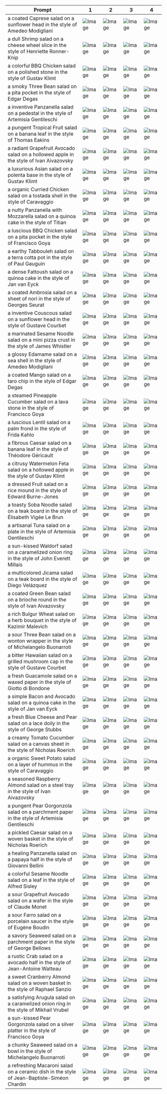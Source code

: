 | Prompt | 1 | 2 | 3 | 4 |
|-|-|-|-|-|
| a coated Caprese salad on a sunflower head in the style of Amedeo Modigliani | ![Image](https://salad-benchmark-public-assets.s3.us-east-2.amazonaws.com/sdxl/f5c3ef90-af54-4498-9357-5f9da24035b8-0.jpg) | ![Image](https://salad-benchmark-public-assets.s3.us-east-2.amazonaws.com/sdxl/f5c3ef90-af54-4498-9357-5f9da24035b8-1.jpg) | ![Image](https://salad-benchmark-public-assets.s3.us-east-2.amazonaws.com/sdxl/f5c3ef90-af54-4498-9357-5f9da24035b8-2.jpg) | ![Image](https://salad-benchmark-public-assets.s3.us-east-2.amazonaws.com/sdxl/f5c3ef90-af54-4498-9357-5f9da24035b8-3.jpg) |
| a dull Shrimp salad on a cheese wheel slice in the style of Henriette Ronner-Knip | ![Image](https://salad-benchmark-public-assets.s3.us-east-2.amazonaws.com/sdxl/ee8c941a-1fa8-4afe-bc1e-5de85a0ea307-0.jpg) | ![Image](https://salad-benchmark-public-assets.s3.us-east-2.amazonaws.com/sdxl/ee8c941a-1fa8-4afe-bc1e-5de85a0ea307-1.jpg) | ![Image](https://salad-benchmark-public-assets.s3.us-east-2.amazonaws.com/sdxl/ee8c941a-1fa8-4afe-bc1e-5de85a0ea307-2.jpg) | ![Image](https://salad-benchmark-public-assets.s3.us-east-2.amazonaws.com/sdxl/ee8c941a-1fa8-4afe-bc1e-5de85a0ea307-3.jpg) |
| a colorful BBQ Chicken salad on a polished stone in the style of Gustav Klimt | ![Image](https://salad-benchmark-public-assets.s3.us-east-2.amazonaws.com/sdxl/8c30ff7a-cc38-4b24-adce-d95d5c2356a0-0.jpg) | ![Image](https://salad-benchmark-public-assets.s3.us-east-2.amazonaws.com/sdxl/8c30ff7a-cc38-4b24-adce-d95d5c2356a0-1.jpg) | ![Image](https://salad-benchmark-public-assets.s3.us-east-2.amazonaws.com/sdxl/8c30ff7a-cc38-4b24-adce-d95d5c2356a0-2.jpg) | ![Image](https://salad-benchmark-public-assets.s3.us-east-2.amazonaws.com/sdxl/8c30ff7a-cc38-4b24-adce-d95d5c2356a0-3.jpg) |
| a smoky Three Bean salad on a pita pocket in the style of Edgar Degas | ![Image](https://salad-benchmark-public-assets.s3.us-east-2.amazonaws.com/sdxl/167460ca-0672-4ef4-8527-0f387cbf817d-0.jpg) | ![Image](https://salad-benchmark-public-assets.s3.us-east-2.amazonaws.com/sdxl/167460ca-0672-4ef4-8527-0f387cbf817d-1.jpg) | ![Image](https://salad-benchmark-public-assets.s3.us-east-2.amazonaws.com/sdxl/167460ca-0672-4ef4-8527-0f387cbf817d-2.jpg) | ![Image](https://salad-benchmark-public-assets.s3.us-east-2.amazonaws.com/sdxl/167460ca-0672-4ef4-8527-0f387cbf817d-3.jpg) |
| a inventive Panzanella salad on a pedestal in the style of Artemisia Gentileschi | ![Image](https://salad-benchmark-public-assets.s3.us-east-2.amazonaws.com/sdxl/35be73d0-88eb-47fd-8943-1e193ed660a6-0.jpg) | ![Image](https://salad-benchmark-public-assets.s3.us-east-2.amazonaws.com/sdxl/35be73d0-88eb-47fd-8943-1e193ed660a6-1.jpg) | ![Image](https://salad-benchmark-public-assets.s3.us-east-2.amazonaws.com/sdxl/35be73d0-88eb-47fd-8943-1e193ed660a6-2.jpg) | ![Image](https://salad-benchmark-public-assets.s3.us-east-2.amazonaws.com/sdxl/35be73d0-88eb-47fd-8943-1e193ed660a6-3.jpg) |
| a pungent Tropical Fruit salad on a banana leaf in the style of Thomas Eakins | ![Image](https://salad-benchmark-public-assets.s3.us-east-2.amazonaws.com/sdxl/5a4e064b-fbe2-4912-be59-55c22f04cf95-0.jpg) | ![Image](https://salad-benchmark-public-assets.s3.us-east-2.amazonaws.com/sdxl/5a4e064b-fbe2-4912-be59-55c22f04cf95-1.jpg) | ![Image](https://salad-benchmark-public-assets.s3.us-east-2.amazonaws.com/sdxl/5a4e064b-fbe2-4912-be59-55c22f04cf95-2.jpg) | ![Image](https://salad-benchmark-public-assets.s3.us-east-2.amazonaws.com/sdxl/5a4e064b-fbe2-4912-be59-55c22f04cf95-3.jpg) |
| a radiant Grapefruit Avocado salad on a hollowed apple in the style of Ivan Aivazovsky | ![Image](https://salad-benchmark-public-assets.s3.us-east-2.amazonaws.com/sdxl/f190ba5b-4cc6-4eb0-a372-6c12b8c158fc-0.jpg) | ![Image](https://salad-benchmark-public-assets.s3.us-east-2.amazonaws.com/sdxl/f190ba5b-4cc6-4eb0-a372-6c12b8c158fc-1.jpg) | ![Image](https://salad-benchmark-public-assets.s3.us-east-2.amazonaws.com/sdxl/f190ba5b-4cc6-4eb0-a372-6c12b8c158fc-2.jpg) | ![Image](https://salad-benchmark-public-assets.s3.us-east-2.amazonaws.com/sdxl/f190ba5b-4cc6-4eb0-a372-6c12b8c158fc-3.jpg) |
| a luxurious Asian salad on a polenta base in the style of Gustav Klimt | ![Image](https://salad-benchmark-public-assets.s3.us-east-2.amazonaws.com/sdxl/c81d2073-8a28-436a-8006-40e7f2ab2caa-0.jpg) | ![Image](https://salad-benchmark-public-assets.s3.us-east-2.amazonaws.com/sdxl/c81d2073-8a28-436a-8006-40e7f2ab2caa-1.jpg) | ![Image](https://salad-benchmark-public-assets.s3.us-east-2.amazonaws.com/sdxl/c81d2073-8a28-436a-8006-40e7f2ab2caa-2.jpg) | ![Image](https://salad-benchmark-public-assets.s3.us-east-2.amazonaws.com/sdxl/c81d2073-8a28-436a-8006-40e7f2ab2caa-3.jpg) |
| a organic Curried Chicken salad on a tostada shell in the style of Caravaggio | ![Image](https://salad-benchmark-public-assets.s3.us-east-2.amazonaws.com/sdxl/c94d3aad-e03e-4c85-ae56-cd33e91bdf33-0.jpg) | ![Image](https://salad-benchmark-public-assets.s3.us-east-2.amazonaws.com/sdxl/c94d3aad-e03e-4c85-ae56-cd33e91bdf33-1.jpg) | ![Image](https://salad-benchmark-public-assets.s3.us-east-2.amazonaws.com/sdxl/c94d3aad-e03e-4c85-ae56-cd33e91bdf33-2.jpg) | ![Image](https://salad-benchmark-public-assets.s3.us-east-2.amazonaws.com/sdxl/c94d3aad-e03e-4c85-ae56-cd33e91bdf33-3.jpg) |
| a nutty Panzanella with Mozzarella salad on a quinoa cake in the style of Titian | ![Image](https://salad-benchmark-public-assets.s3.us-east-2.amazonaws.com/sdxl/ef7f0c3d-b481-4f67-9b02-2267234f257a-0.jpg) | ![Image](https://salad-benchmark-public-assets.s3.us-east-2.amazonaws.com/sdxl/ef7f0c3d-b481-4f67-9b02-2267234f257a-1.jpg) | ![Image](https://salad-benchmark-public-assets.s3.us-east-2.amazonaws.com/sdxl/ef7f0c3d-b481-4f67-9b02-2267234f257a-2.jpg) | ![Image](https://salad-benchmark-public-assets.s3.us-east-2.amazonaws.com/sdxl/ef7f0c3d-b481-4f67-9b02-2267234f257a-3.jpg) |
| a luscious BBQ Chicken salad on a pita pocket in the style of Francisco Goya | ![Image](https://salad-benchmark-public-assets.s3.us-east-2.amazonaws.com/sdxl/b3fc6260-c31d-4ebf-9b04-b521dad25712-0.jpg) | ![Image](https://salad-benchmark-public-assets.s3.us-east-2.amazonaws.com/sdxl/b3fc6260-c31d-4ebf-9b04-b521dad25712-1.jpg) | ![Image](https://salad-benchmark-public-assets.s3.us-east-2.amazonaws.com/sdxl/b3fc6260-c31d-4ebf-9b04-b521dad25712-2.jpg) | ![Image](https://salad-benchmark-public-assets.s3.us-east-2.amazonaws.com/sdxl/b3fc6260-c31d-4ebf-9b04-b521dad25712-3.jpg) |
| a earthy Tabbouleh salad on a terra cotta pot in the style of Paul Gauguin | ![Image](https://salad-benchmark-public-assets.s3.us-east-2.amazonaws.com/sdxl/d1e04c12-5924-4ee7-b062-3ef62912ff65-0.jpg) | ![Image](https://salad-benchmark-public-assets.s3.us-east-2.amazonaws.com/sdxl/d1e04c12-5924-4ee7-b062-3ef62912ff65-1.jpg) | ![Image](https://salad-benchmark-public-assets.s3.us-east-2.amazonaws.com/sdxl/d1e04c12-5924-4ee7-b062-3ef62912ff65-2.jpg) | ![Image](https://salad-benchmark-public-assets.s3.us-east-2.amazonaws.com/sdxl/d1e04c12-5924-4ee7-b062-3ef62912ff65-3.jpg) |
| a dense Fattoush salad on a quinoa cake in the style of Jan van Eyck | ![Image](https://salad-benchmark-public-assets.s3.us-east-2.amazonaws.com/sdxl/cfe62445-c5da-47c4-964e-645161b24002-0.jpg) | ![Image](https://salad-benchmark-public-assets.s3.us-east-2.amazonaws.com/sdxl/cfe62445-c5da-47c4-964e-645161b24002-1.jpg) | ![Image](https://salad-benchmark-public-assets.s3.us-east-2.amazonaws.com/sdxl/cfe62445-c5da-47c4-964e-645161b24002-2.jpg) | ![Image](https://salad-benchmark-public-assets.s3.us-east-2.amazonaws.com/sdxl/cfe62445-c5da-47c4-964e-645161b24002-3.jpg) |
| a coated Ambrosia salad on a sheet of nori in the style of Georges Seurat | ![Image](https://salad-benchmark-public-assets.s3.us-east-2.amazonaws.com/sdxl/1b23198f-adc5-46a5-84b3-51fa845be855-0.jpg) | ![Image](https://salad-benchmark-public-assets.s3.us-east-2.amazonaws.com/sdxl/1b23198f-adc5-46a5-84b3-51fa845be855-1.jpg) | ![Image](https://salad-benchmark-public-assets.s3.us-east-2.amazonaws.com/sdxl/1b23198f-adc5-46a5-84b3-51fa845be855-2.jpg) | ![Image](https://salad-benchmark-public-assets.s3.us-east-2.amazonaws.com/sdxl/1b23198f-adc5-46a5-84b3-51fa845be855-3.jpg) |
| a inventive Couscous salad on a sunflower head in the style of Gustave Courbet | ![Image](https://salad-benchmark-public-assets.s3.us-east-2.amazonaws.com/sdxl/8779edb6-01db-4f60-9533-1967c4eb5b32-0.jpg) | ![Image](https://salad-benchmark-public-assets.s3.us-east-2.amazonaws.com/sdxl/8779edb6-01db-4f60-9533-1967c4eb5b32-1.jpg) | ![Image](https://salad-benchmark-public-assets.s3.us-east-2.amazonaws.com/sdxl/8779edb6-01db-4f60-9533-1967c4eb5b32-2.jpg) | ![Image](https://salad-benchmark-public-assets.s3.us-east-2.amazonaws.com/sdxl/8779edb6-01db-4f60-9533-1967c4eb5b32-3.jpg) |
| a marinated Sesame Noodle salad on a mini pizza crust in the style of James Whistler | ![Image](https://salad-benchmark-public-assets.s3.us-east-2.amazonaws.com/sdxl/3c9f3302-3113-4ed0-95c5-66322119fe0d-0.jpg) | ![Image](https://salad-benchmark-public-assets.s3.us-east-2.amazonaws.com/sdxl/3c9f3302-3113-4ed0-95c5-66322119fe0d-1.jpg) | ![Image](https://salad-benchmark-public-assets.s3.us-east-2.amazonaws.com/sdxl/3c9f3302-3113-4ed0-95c5-66322119fe0d-2.jpg) | ![Image](https://salad-benchmark-public-assets.s3.us-east-2.amazonaws.com/sdxl/3c9f3302-3113-4ed0-95c5-66322119fe0d-3.jpg) |
| a glossy Edamame salad on a sea shell in the style of Amedeo Modigliani | ![Image](https://salad-benchmark-public-assets.s3.us-east-2.amazonaws.com/sdxl/b6e17adb-56dd-42f2-b5e5-33045a7a1220-0.jpg) | ![Image](https://salad-benchmark-public-assets.s3.us-east-2.amazonaws.com/sdxl/b6e17adb-56dd-42f2-b5e5-33045a7a1220-1.jpg) | ![Image](https://salad-benchmark-public-assets.s3.us-east-2.amazonaws.com/sdxl/b6e17adb-56dd-42f2-b5e5-33045a7a1220-2.jpg) | ![Image](https://salad-benchmark-public-assets.s3.us-east-2.amazonaws.com/sdxl/b6e17adb-56dd-42f2-b5e5-33045a7a1220-3.jpg) |
| a coated Mango salad on a taro chip in the style of Edgar Degas | ![Image](https://salad-benchmark-public-assets.s3.us-east-2.amazonaws.com/sdxl/9874b610-f697-4c82-b360-214b9ef8443d-0.jpg) | ![Image](https://salad-benchmark-public-assets.s3.us-east-2.amazonaws.com/sdxl/9874b610-f697-4c82-b360-214b9ef8443d-1.jpg) | ![Image](https://salad-benchmark-public-assets.s3.us-east-2.amazonaws.com/sdxl/9874b610-f697-4c82-b360-214b9ef8443d-2.jpg) | ![Image](https://salad-benchmark-public-assets.s3.us-east-2.amazonaws.com/sdxl/9874b610-f697-4c82-b360-214b9ef8443d-3.jpg) |
| a steamed Pineapple Cucumber salad on a lava stone in the style of Francisco Goya | ![Image](https://salad-benchmark-public-assets.s3.us-east-2.amazonaws.com/sdxl/48f41c07-fa48-4563-a288-89b8dfb06e4b-0.jpg) | ![Image](https://salad-benchmark-public-assets.s3.us-east-2.amazonaws.com/sdxl/48f41c07-fa48-4563-a288-89b8dfb06e4b-1.jpg) | ![Image](https://salad-benchmark-public-assets.s3.us-east-2.amazonaws.com/sdxl/48f41c07-fa48-4563-a288-89b8dfb06e4b-2.jpg) | ![Image](https://salad-benchmark-public-assets.s3.us-east-2.amazonaws.com/sdxl/48f41c07-fa48-4563-a288-89b8dfb06e4b-3.jpg) |
| a luscious Lentil salad on a palm frond in the style of Frida Kahlo | ![Image](https://salad-benchmark-public-assets.s3.us-east-2.amazonaws.com/sdxl/85470ae3-6522-4e90-a3b6-5bde42021304-0.jpg) | ![Image](https://salad-benchmark-public-assets.s3.us-east-2.amazonaws.com/sdxl/85470ae3-6522-4e90-a3b6-5bde42021304-1.jpg) | ![Image](https://salad-benchmark-public-assets.s3.us-east-2.amazonaws.com/sdxl/85470ae3-6522-4e90-a3b6-5bde42021304-2.jpg) | ![Image](https://salad-benchmark-public-assets.s3.us-east-2.amazonaws.com/sdxl/85470ae3-6522-4e90-a3b6-5bde42021304-3.jpg) |
| a fibrous Caesar salad on a banana leaf in the style of Théodore Géricault | ![Image](https://salad-benchmark-public-assets.s3.us-east-2.amazonaws.com/sdxl/50e1c017-7244-490f-b7cf-c38449624fcd-0.jpg) | ![Image](https://salad-benchmark-public-assets.s3.us-east-2.amazonaws.com/sdxl/50e1c017-7244-490f-b7cf-c38449624fcd-1.jpg) | ![Image](https://salad-benchmark-public-assets.s3.us-east-2.amazonaws.com/sdxl/50e1c017-7244-490f-b7cf-c38449624fcd-2.jpg) | ![Image](https://salad-benchmark-public-assets.s3.us-east-2.amazonaws.com/sdxl/50e1c017-7244-490f-b7cf-c38449624fcd-3.jpg) |
| a citrusy Watermelon Feta salad on a hollowed apple in the style of Gustav Klimt | ![Image](https://salad-benchmark-public-assets.s3.us-east-2.amazonaws.com/sdxl/0be103e1-e43b-4fa6-8a31-52fa1d6a9db6-0.jpg) | ![Image](https://salad-benchmark-public-assets.s3.us-east-2.amazonaws.com/sdxl/0be103e1-e43b-4fa6-8a31-52fa1d6a9db6-1.jpg) | ![Image](https://salad-benchmark-public-assets.s3.us-east-2.amazonaws.com/sdxl/0be103e1-e43b-4fa6-8a31-52fa1d6a9db6-2.jpg) | ![Image](https://salad-benchmark-public-assets.s3.us-east-2.amazonaws.com/sdxl/0be103e1-e43b-4fa6-8a31-52fa1d6a9db6-3.jpg) |
| a dressed Fruit salad on a rice mound in the style of Edward Burne-Jones | ![Image](https://salad-benchmark-public-assets.s3.us-east-2.amazonaws.com/sdxl/3818bca8-82ac-4763-946f-cfe1bde580be-0.jpg) | ![Image](https://salad-benchmark-public-assets.s3.us-east-2.amazonaws.com/sdxl/3818bca8-82ac-4763-946f-cfe1bde580be-1.jpg) | ![Image](https://salad-benchmark-public-assets.s3.us-east-2.amazonaws.com/sdxl/3818bca8-82ac-4763-946f-cfe1bde580be-2.jpg) | ![Image](https://salad-benchmark-public-assets.s3.us-east-2.amazonaws.com/sdxl/3818bca8-82ac-4763-946f-cfe1bde580be-3.jpg) |
| a toasty Soba Noodle salad on a teak board in the style of Élisabeth Vigée Le Brun | ![Image](https://salad-benchmark-public-assets.s3.us-east-2.amazonaws.com/sdxl/3c69d603-719f-4e95-8859-c1c64a5fadf1-0.jpg) | ![Image](https://salad-benchmark-public-assets.s3.us-east-2.amazonaws.com/sdxl/3c69d603-719f-4e95-8859-c1c64a5fadf1-1.jpg) | ![Image](https://salad-benchmark-public-assets.s3.us-east-2.amazonaws.com/sdxl/3c69d603-719f-4e95-8859-c1c64a5fadf1-2.jpg) | ![Image](https://salad-benchmark-public-assets.s3.us-east-2.amazonaws.com/sdxl/3c69d603-719f-4e95-8859-c1c64a5fadf1-3.jpg) |
| a artisanal Tuna salad on a plate in the style of Artemisia Gentileschi | ![Image](https://salad-benchmark-public-assets.s3.us-east-2.amazonaws.com/sdxl/dd42a71d-cfb6-405b-9107-95f3d5791092-0.jpg) | ![Image](https://salad-benchmark-public-assets.s3.us-east-2.amazonaws.com/sdxl/dd42a71d-cfb6-405b-9107-95f3d5791092-1.jpg) | ![Image](https://salad-benchmark-public-assets.s3.us-east-2.amazonaws.com/sdxl/dd42a71d-cfb6-405b-9107-95f3d5791092-2.jpg) | ![Image](https://salad-benchmark-public-assets.s3.us-east-2.amazonaws.com/sdxl/dd42a71d-cfb6-405b-9107-95f3d5791092-3.jpg) |
| a sun-kissed Waldorf salad on a caramelized onion ring in the style of John Everett Millais | ![Image](https://salad-benchmark-public-assets.s3.us-east-2.amazonaws.com/sdxl/4cf23ee6-272f-42e5-b8d5-3dab954921f4-0.jpg) | ![Image](https://salad-benchmark-public-assets.s3.us-east-2.amazonaws.com/sdxl/4cf23ee6-272f-42e5-b8d5-3dab954921f4-1.jpg) | ![Image](https://salad-benchmark-public-assets.s3.us-east-2.amazonaws.com/sdxl/4cf23ee6-272f-42e5-b8d5-3dab954921f4-2.jpg) | ![Image](https://salad-benchmark-public-assets.s3.us-east-2.amazonaws.com/sdxl/4cf23ee6-272f-42e5-b8d5-3dab954921f4-3.jpg) |
| a multicolored Jicama salad on a teak board in the style of Diego Velázquez | ![Image](https://salad-benchmark-public-assets.s3.us-east-2.amazonaws.com/sdxl/0f9bb9e2-5191-495d-9420-e8a653d668b5-0.jpg) | ![Image](https://salad-benchmark-public-assets.s3.us-east-2.amazonaws.com/sdxl/0f9bb9e2-5191-495d-9420-e8a653d668b5-1.jpg) | ![Image](https://salad-benchmark-public-assets.s3.us-east-2.amazonaws.com/sdxl/0f9bb9e2-5191-495d-9420-e8a653d668b5-2.jpg) | ![Image](https://salad-benchmark-public-assets.s3.us-east-2.amazonaws.com/sdxl/0f9bb9e2-5191-495d-9420-e8a653d668b5-3.jpg) |
| a coated Green Bean salad on a brioche round in the style of Ivan Aivazovsky | ![Image](https://salad-benchmark-public-assets.s3.us-east-2.amazonaws.com/sdxl/2f1792fa-abf3-4398-ac12-52954ae2bfff-0.jpg) | ![Image](https://salad-benchmark-public-assets.s3.us-east-2.amazonaws.com/sdxl/2f1792fa-abf3-4398-ac12-52954ae2bfff-1.jpg) | ![Image](https://salad-benchmark-public-assets.s3.us-east-2.amazonaws.com/sdxl/2f1792fa-abf3-4398-ac12-52954ae2bfff-2.jpg) | ![Image](https://salad-benchmark-public-assets.s3.us-east-2.amazonaws.com/sdxl/2f1792fa-abf3-4398-ac12-52954ae2bfff-3.jpg) |
| a rich Bulgur Wheat salad on a herb bouquet in the style of Kazimir Malevich | ![Image](https://salad-benchmark-public-assets.s3.us-east-2.amazonaws.com/sdxl/61b9b1b9-7622-4e70-9bb8-463de30311d1-0.jpg) | ![Image](https://salad-benchmark-public-assets.s3.us-east-2.amazonaws.com/sdxl/61b9b1b9-7622-4e70-9bb8-463de30311d1-1.jpg) | ![Image](https://salad-benchmark-public-assets.s3.us-east-2.amazonaws.com/sdxl/61b9b1b9-7622-4e70-9bb8-463de30311d1-2.jpg) | ![Image](https://salad-benchmark-public-assets.s3.us-east-2.amazonaws.com/sdxl/61b9b1b9-7622-4e70-9bb8-463de30311d1-3.jpg) |
| a sour Three Bean salad on a wonton wrapper in the style of Michelangelo Buonarroti | ![Image](https://salad-benchmark-public-assets.s3.us-east-2.amazonaws.com/sdxl/e042144a-3932-4af8-b76e-5230fca9d235-0.jpg) | ![Image](https://salad-benchmark-public-assets.s3.us-east-2.amazonaws.com/sdxl/e042144a-3932-4af8-b76e-5230fca9d235-1.jpg) | ![Image](https://salad-benchmark-public-assets.s3.us-east-2.amazonaws.com/sdxl/e042144a-3932-4af8-b76e-5230fca9d235-2.jpg) | ![Image](https://salad-benchmark-public-assets.s3.us-east-2.amazonaws.com/sdxl/e042144a-3932-4af8-b76e-5230fca9d235-3.jpg) |
| a bitter Hawaiian salad on a grilled mushroom cap in the style of Gustave Courbet | ![Image](https://salad-benchmark-public-assets.s3.us-east-2.amazonaws.com/sdxl/aed5e80d-fa82-4bff-813e-efbb3a8488ba-0.jpg) | ![Image](https://salad-benchmark-public-assets.s3.us-east-2.amazonaws.com/sdxl/aed5e80d-fa82-4bff-813e-efbb3a8488ba-1.jpg) | ![Image](https://salad-benchmark-public-assets.s3.us-east-2.amazonaws.com/sdxl/aed5e80d-fa82-4bff-813e-efbb3a8488ba-2.jpg) | ![Image](https://salad-benchmark-public-assets.s3.us-east-2.amazonaws.com/sdxl/aed5e80d-fa82-4bff-813e-efbb3a8488ba-3.jpg) |
| a fresh Guacamole salad on a waxed paper in the style of Giotto di Bondone | ![Image](https://salad-benchmark-public-assets.s3.us-east-2.amazonaws.com/sdxl/874102ee-473a-43e3-92c9-5c4dc00c9967-0.jpg) | ![Image](https://salad-benchmark-public-assets.s3.us-east-2.amazonaws.com/sdxl/874102ee-473a-43e3-92c9-5c4dc00c9967-1.jpg) | ![Image](https://salad-benchmark-public-assets.s3.us-east-2.amazonaws.com/sdxl/874102ee-473a-43e3-92c9-5c4dc00c9967-2.jpg) | ![Image](https://salad-benchmark-public-assets.s3.us-east-2.amazonaws.com/sdxl/874102ee-473a-43e3-92c9-5c4dc00c9967-3.jpg) |
| a simple Bacon and Avocado salad on a quinoa cake in the style of Jan van Eyck | ![Image](https://salad-benchmark-public-assets.s3.us-east-2.amazonaws.com/sdxl/7ef0d32e-e517-4f25-998c-6020e37abf9d-0.jpg) | ![Image](https://salad-benchmark-public-assets.s3.us-east-2.amazonaws.com/sdxl/7ef0d32e-e517-4f25-998c-6020e37abf9d-1.jpg) | ![Image](https://salad-benchmark-public-assets.s3.us-east-2.amazonaws.com/sdxl/7ef0d32e-e517-4f25-998c-6020e37abf9d-2.jpg) | ![Image](https://salad-benchmark-public-assets.s3.us-east-2.amazonaws.com/sdxl/7ef0d32e-e517-4f25-998c-6020e37abf9d-3.jpg) |
| a fresh Blue Cheese and Pear salad on a lace doily in the style of George Stubbs | ![Image](https://salad-benchmark-public-assets.s3.us-east-2.amazonaws.com/sdxl/f10cc2b8-e320-4368-88ee-f72a35aa6072-0.jpg) | ![Image](https://salad-benchmark-public-assets.s3.us-east-2.amazonaws.com/sdxl/f10cc2b8-e320-4368-88ee-f72a35aa6072-1.jpg) | ![Image](https://salad-benchmark-public-assets.s3.us-east-2.amazonaws.com/sdxl/f10cc2b8-e320-4368-88ee-f72a35aa6072-2.jpg) | ![Image](https://salad-benchmark-public-assets.s3.us-east-2.amazonaws.com/sdxl/f10cc2b8-e320-4368-88ee-f72a35aa6072-3.jpg) |
| a creamy Tomato Cucumber salad on a canvas sheet in the style of Nicholas Roerich | ![Image](https://salad-benchmark-public-assets.s3.us-east-2.amazonaws.com/sdxl/d47a50cd-1974-4e80-96bd-d7d0ea9a1ad3-0.jpg) | ![Image](https://salad-benchmark-public-assets.s3.us-east-2.amazonaws.com/sdxl/d47a50cd-1974-4e80-96bd-d7d0ea9a1ad3-1.jpg) | ![Image](https://salad-benchmark-public-assets.s3.us-east-2.amazonaws.com/sdxl/d47a50cd-1974-4e80-96bd-d7d0ea9a1ad3-2.jpg) | ![Image](https://salad-benchmark-public-assets.s3.us-east-2.amazonaws.com/sdxl/d47a50cd-1974-4e80-96bd-d7d0ea9a1ad3-3.jpg) |
| a organic Sweet Potato salad on a layer of hummus in the style of Caravaggio | ![Image](https://salad-benchmark-public-assets.s3.us-east-2.amazonaws.com/sdxl/b618e4e6-5c17-4824-87ce-c4ad5cbd7ff6-0.jpg) | ![Image](https://salad-benchmark-public-assets.s3.us-east-2.amazonaws.com/sdxl/b618e4e6-5c17-4824-87ce-c4ad5cbd7ff6-1.jpg) | ![Image](https://salad-benchmark-public-assets.s3.us-east-2.amazonaws.com/sdxl/b618e4e6-5c17-4824-87ce-c4ad5cbd7ff6-2.jpg) | ![Image](https://salad-benchmark-public-assets.s3.us-east-2.amazonaws.com/sdxl/b618e4e6-5c17-4824-87ce-c4ad5cbd7ff6-3.jpg) |
| a seasoned Raspberry Almond salad on a steel tray in the style of Ivan Aivazovsky | ![Image](https://salad-benchmark-public-assets.s3.us-east-2.amazonaws.com/sdxl/ee9b07a8-9c96-481e-9e6c-649ad4f08cbe-0.jpg) | ![Image](https://salad-benchmark-public-assets.s3.us-east-2.amazonaws.com/sdxl/ee9b07a8-9c96-481e-9e6c-649ad4f08cbe-1.jpg) | ![Image](https://salad-benchmark-public-assets.s3.us-east-2.amazonaws.com/sdxl/ee9b07a8-9c96-481e-9e6c-649ad4f08cbe-2.jpg) | ![Image](https://salad-benchmark-public-assets.s3.us-east-2.amazonaws.com/sdxl/ee9b07a8-9c96-481e-9e6c-649ad4f08cbe-3.jpg) |
| a pungent Pear Gorgonzola salad on a parchment paper in the style of Artemisia Gentileschi | ![Image](https://salad-benchmark-public-assets.s3.us-east-2.amazonaws.com/sdxl/1422c5b2-d304-4f68-8a2a-19f2959540ba-0.jpg) | ![Image](https://salad-benchmark-public-assets.s3.us-east-2.amazonaws.com/sdxl/1422c5b2-d304-4f68-8a2a-19f2959540ba-1.jpg) | ![Image](https://salad-benchmark-public-assets.s3.us-east-2.amazonaws.com/sdxl/1422c5b2-d304-4f68-8a2a-19f2959540ba-2.jpg) | ![Image](https://salad-benchmark-public-assets.s3.us-east-2.amazonaws.com/sdxl/1422c5b2-d304-4f68-8a2a-19f2959540ba-3.jpg) |
| a pickled Caesar salad on a woven basket in the style of Nicholas Roerich | ![Image](https://salad-benchmark-public-assets.s3.us-east-2.amazonaws.com/sdxl/2d279c7e-2672-4394-858a-797948e94fb8-0.jpg) | ![Image](https://salad-benchmark-public-assets.s3.us-east-2.amazonaws.com/sdxl/2d279c7e-2672-4394-858a-797948e94fb8-1.jpg) | ![Image](https://salad-benchmark-public-assets.s3.us-east-2.amazonaws.com/sdxl/2d279c7e-2672-4394-858a-797948e94fb8-2.jpg) | ![Image](https://salad-benchmark-public-assets.s3.us-east-2.amazonaws.com/sdxl/2d279c7e-2672-4394-858a-797948e94fb8-3.jpg) |
| a healing Panzanella salad on a papaya half in the style of Giovanni Bellini | ![Image](https://salad-benchmark-public-assets.s3.us-east-2.amazonaws.com/sdxl/18950c7e-3ced-47fe-b086-2dc4597dc800-0.jpg) | ![Image](https://salad-benchmark-public-assets.s3.us-east-2.amazonaws.com/sdxl/18950c7e-3ced-47fe-b086-2dc4597dc800-1.jpg) | ![Image](https://salad-benchmark-public-assets.s3.us-east-2.amazonaws.com/sdxl/18950c7e-3ced-47fe-b086-2dc4597dc800-2.jpg) | ![Image](https://salad-benchmark-public-assets.s3.us-east-2.amazonaws.com/sdxl/18950c7e-3ced-47fe-b086-2dc4597dc800-3.jpg) |
| a colorful Sesame Noodle salad on a leaf in the style of Alfred Sisley | ![Image](https://salad-benchmark-public-assets.s3.us-east-2.amazonaws.com/sdxl/0f1afcc0-4986-43c0-bf0a-7b2200a4aed6-0.jpg) | ![Image](https://salad-benchmark-public-assets.s3.us-east-2.amazonaws.com/sdxl/0f1afcc0-4986-43c0-bf0a-7b2200a4aed6-1.jpg) | ![Image](https://salad-benchmark-public-assets.s3.us-east-2.amazonaws.com/sdxl/0f1afcc0-4986-43c0-bf0a-7b2200a4aed6-2.jpg) | ![Image](https://salad-benchmark-public-assets.s3.us-east-2.amazonaws.com/sdxl/0f1afcc0-4986-43c0-bf0a-7b2200a4aed6-3.jpg) |
| a sour Grapefruit Avocado salad on a wafer in the style of Claude Monet | ![Image](https://salad-benchmark-public-assets.s3.us-east-2.amazonaws.com/sdxl/456551b2-cac4-48b0-91b0-d5ce491a7de1-0.jpg) | ![Image](https://salad-benchmark-public-assets.s3.us-east-2.amazonaws.com/sdxl/456551b2-cac4-48b0-91b0-d5ce491a7de1-1.jpg) | ![Image](https://salad-benchmark-public-assets.s3.us-east-2.amazonaws.com/sdxl/456551b2-cac4-48b0-91b0-d5ce491a7de1-2.jpg) | ![Image](https://salad-benchmark-public-assets.s3.us-east-2.amazonaws.com/sdxl/456551b2-cac4-48b0-91b0-d5ce491a7de1-3.jpg) |
| a sour Farro salad on a porcelain saucer in the style of Eugène Boudin | ![Image](https://salad-benchmark-public-assets.s3.us-east-2.amazonaws.com/sdxl/ef9e55c6-9e8c-479a-af44-9122d21a2812-0.jpg) | ![Image](https://salad-benchmark-public-assets.s3.us-east-2.amazonaws.com/sdxl/ef9e55c6-9e8c-479a-af44-9122d21a2812-1.jpg) | ![Image](https://salad-benchmark-public-assets.s3.us-east-2.amazonaws.com/sdxl/ef9e55c6-9e8c-479a-af44-9122d21a2812-2.jpg) | ![Image](https://salad-benchmark-public-assets.s3.us-east-2.amazonaws.com/sdxl/ef9e55c6-9e8c-479a-af44-9122d21a2812-3.jpg) |
| a savory Seaweed salad on a parchment paper in the style of George Bellows | ![Image](https://salad-benchmark-public-assets.s3.us-east-2.amazonaws.com/sdxl/78ff1b2b-ce96-4da8-b703-405c2f178d82-0.jpg) | ![Image](https://salad-benchmark-public-assets.s3.us-east-2.amazonaws.com/sdxl/78ff1b2b-ce96-4da8-b703-405c2f178d82-1.jpg) | ![Image](https://salad-benchmark-public-assets.s3.us-east-2.amazonaws.com/sdxl/78ff1b2b-ce96-4da8-b703-405c2f178d82-2.jpg) | ![Image](https://salad-benchmark-public-assets.s3.us-east-2.amazonaws.com/sdxl/78ff1b2b-ce96-4da8-b703-405c2f178d82-3.jpg) |
| a rustic Crab salad on a avocado half in the style of Jean-Antoine Watteau | ![Image](https://salad-benchmark-public-assets.s3.us-east-2.amazonaws.com/sdxl/ff31b12e-078f-4c26-a569-a29c9b48a5e2-0.jpg) | ![Image](https://salad-benchmark-public-assets.s3.us-east-2.amazonaws.com/sdxl/ff31b12e-078f-4c26-a569-a29c9b48a5e2-1.jpg) | ![Image](https://salad-benchmark-public-assets.s3.us-east-2.amazonaws.com/sdxl/ff31b12e-078f-4c26-a569-a29c9b48a5e2-2.jpg) | ![Image](https://salad-benchmark-public-assets.s3.us-east-2.amazonaws.com/sdxl/ff31b12e-078f-4c26-a569-a29c9b48a5e2-3.jpg) |
| a sweet Cranberry Almond salad on a woven basket in the style of Raphael Sanzio | ![Image](https://salad-benchmark-public-assets.s3.us-east-2.amazonaws.com/sdxl/501dd7c7-7cf3-467d-aa05-46966f9dcd15-0.jpg) | ![Image](https://salad-benchmark-public-assets.s3.us-east-2.amazonaws.com/sdxl/501dd7c7-7cf3-467d-aa05-46966f9dcd15-1.jpg) | ![Image](https://salad-benchmark-public-assets.s3.us-east-2.amazonaws.com/sdxl/501dd7c7-7cf3-467d-aa05-46966f9dcd15-2.jpg) | ![Image](https://salad-benchmark-public-assets.s3.us-east-2.amazonaws.com/sdxl/501dd7c7-7cf3-467d-aa05-46966f9dcd15-3.jpg) |
| a satisfying Arugula salad on a caramelized onion ring in the style of Mikhail Vrubel | ![Image](https://salad-benchmark-public-assets.s3.us-east-2.amazonaws.com/sdxl/8b086496-f025-49ab-b284-a04967f61d21-0.jpg) | ![Image](https://salad-benchmark-public-assets.s3.us-east-2.amazonaws.com/sdxl/8b086496-f025-49ab-b284-a04967f61d21-1.jpg) | ![Image](https://salad-benchmark-public-assets.s3.us-east-2.amazonaws.com/sdxl/8b086496-f025-49ab-b284-a04967f61d21-2.jpg) | ![Image](https://salad-benchmark-public-assets.s3.us-east-2.amazonaws.com/sdxl/8b086496-f025-49ab-b284-a04967f61d21-3.jpg) |
| a sun-kissed Pear Gorgonzola salad on a silver platter in the style of Francisco Goya | ![Image](https://salad-benchmark-public-assets.s3.us-east-2.amazonaws.com/sdxl/5dcf0f1c-e932-4999-a187-6ba2674e2802-0.jpg) | ![Image](https://salad-benchmark-public-assets.s3.us-east-2.amazonaws.com/sdxl/5dcf0f1c-e932-4999-a187-6ba2674e2802-1.jpg) | ![Image](https://salad-benchmark-public-assets.s3.us-east-2.amazonaws.com/sdxl/5dcf0f1c-e932-4999-a187-6ba2674e2802-2.jpg) | ![Image](https://salad-benchmark-public-assets.s3.us-east-2.amazonaws.com/sdxl/5dcf0f1c-e932-4999-a187-6ba2674e2802-3.jpg) |
| a chunky Seaweed salad on a bowl in the style of Michelangelo Buonarroti | ![Image](https://salad-benchmark-public-assets.s3.us-east-2.amazonaws.com/sdxl/63a4a5cc-18d9-4aae-8755-1a77212c3099-0.jpg) | ![Image](https://salad-benchmark-public-assets.s3.us-east-2.amazonaws.com/sdxl/63a4a5cc-18d9-4aae-8755-1a77212c3099-1.jpg) | ![Image](https://salad-benchmark-public-assets.s3.us-east-2.amazonaws.com/sdxl/63a4a5cc-18d9-4aae-8755-1a77212c3099-2.jpg) | ![Image](https://salad-benchmark-public-assets.s3.us-east-2.amazonaws.com/sdxl/63a4a5cc-18d9-4aae-8755-1a77212c3099-3.jpg) |
| a refreshing Macaroni salad on a ceramic dish in the style of Jean-Baptiste-Siméon Chardin | ![Image](https://salad-benchmark-public-assets.s3.us-east-2.amazonaws.com/sdxl/b6467158-1eea-471d-98cf-f10b5fada1c9-0.jpg) | ![Image](https://salad-benchmark-public-assets.s3.us-east-2.amazonaws.com/sdxl/b6467158-1eea-471d-98cf-f10b5fada1c9-1.jpg) | ![Image](https://salad-benchmark-public-assets.s3.us-east-2.amazonaws.com/sdxl/b6467158-1eea-471d-98cf-f10b5fada1c9-2.jpg) | ![Image](https://salad-benchmark-public-assets.s3.us-east-2.amazonaws.com/sdxl/b6467158-1eea-471d-98cf-f10b5fada1c9-3.jpg) |
